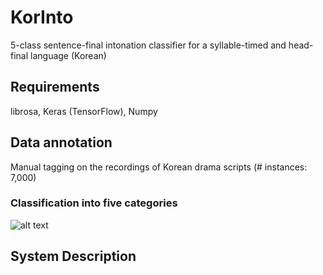 # KorInto
5-class sentence-final intonation classifier for a syllable-timed and head-final language (Korean)

## Requirements
librosa, Keras (TensorFlow), Numpy

## Data annotation
Manual tagging on the recordings of Korean drama scripts (# instances: 7,000)
### Classification into five categories
![alt text](https://github.com/warnikchow/korinto/blob/master/fig2.png) <!-- .element height="50%" width="50%" -->

## System Description
